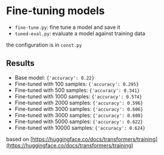# Fine-tuning models

- `fine-tune.py`: fine tune a model and save it
- `tuned-eval.py`: evaluate a model against training data

the configuration is in `const.py`

## Results

- Base model: `{'accuracy': 0.22}`
- Fine-tuned with 100 samples: `{'accuracy': 0.295}`
- Fine-tuned with 500 samples: `{'accuracy': 0.341}`
- Fine-tuned with 1000 samples: `{'accuracy': 0.574}`
- Fine-tuned with 2000 samples: `{'accuracy': 0.596}`
- Fine-tuned with 3000 samples: `{'accuracy': 0.606}`
- Fine-tuned with 3000 samples: `{'accuracy': 0.608}`
- Fine-tuned with 5000 samples: `{'accuracy': 0.622}`
- Fine-tuned with 10000 samples: `{'accuracy': 0.624}`

based on [https://huggingface.co/docs/transformers/training](https://huggingface.co/docs/transformers/training)

